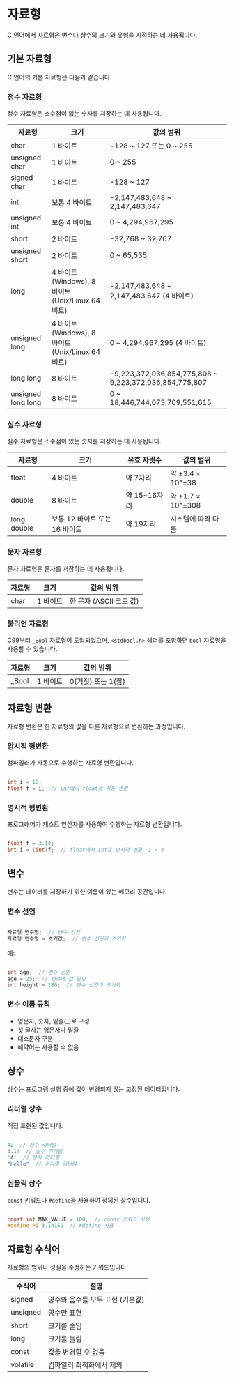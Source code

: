 # 자료형
C 언어에서 자료형은 변수나 상수의 크기와 유형을 지정하는 데 사용됩니다.

## 기본 자료형
C 언어의 기본 자료형은 다음과 같습니다.

### 정수 자료형
정수 자료형은 소수점이 없는 숫자를 저장하는 데 사용됩니다.

| 자료형 | 크기 | 값의 범위 |
|--------|------|-----------|
| char | 1 바이트 | -128 ~ 127 또는 0 ~ 255 |
| unsigned char | 1 바이트 | 0 ~ 255 |
| signed char | 1 바이트 | -128 ~ 127 |
| int | 보통 4 바이트 | -2,147,483,648 ~ 2,147,483,647 |
| unsigned int | 보통 4 바이트 | 0 ~ 4,294,967,295 |
| short | 2 바이트 | -32,768 ~ 32,767 |
| unsigned short | 2 바이트 | 0 ~ 65,535 |
| long | 4 바이트 (Windows), 8 바이트 (Unix/Linux 64비트) | -2,147,483,648 ~ 2,147,483,647 (4 바이트) |
| unsigned long | 4 바이트 (Windows), 8 바이트 (Unix/Linux 64비트) | 0 ~ 4,294,967,295 (4 바이트) |
| long long | 8 바이트 | -9,223,372,036,854,775,808 ~ 9,223,372,036,854,775,807 |
| unsigned long long | 8 바이트 | 0 ~ 18,446,744,073,709,551,615 |

### 실수 자료형
실수 자료형은 소수점이 있는 숫자를 저장하는 데 사용됩니다.

| 자료형 | 크기 | 유효 자릿수 | 값의 범위 |
|--------|------|--------------|-----------|
| float | 4 바이트 | 약 7자리 | 약 ±3.4 × 10^±38 |
| double | 8 바이트 | 약 15~16자리 | 약 ±1.7 × 10^±308 |
| long double | 보통 12 바이트 또는 16 바이트 | 약 19자리 | 시스템에 따라 다름 |

### 문자 자료형
문자 자료형은 문자를 저장하는 데 사용됩니다.

| 자료형 | 크기 | 값의 범위 |
|--------|------|-----------|
| char | 1 바이트 | 한 문자 (ASCII 코드 값) |

### 불리언 자료형
C99부터 `_Bool` 자료형이 도입되었으며, `<stdbool.h>` 헤더를 포함하면 `bool` 자료형을 사용할 수 있습니다.

| 자료형 | 크기 | 값의 범위 |
|--------|------|-----------|
| _Bool | 1 바이트 | 0(거짓) 또는 1(참) |

## 자료형 변환
자료형 변환은 한 자료형의 값을 다른 자료형으로 변환하는 과정입니다.

### 암시적 형변환
컴파일러가 자동으로 수행하는 자료형 변환입니다.
```C

int i = 10;
float f = i;  // int에서 float로 자동 변환

```

### 명시적 형변환
프로그래머가 캐스트 연산자를 사용하여 수행하는 자료형 변환입니다.
```C

float f = 3.14;
int i = (int)f;  // float에서 int로 명시적 변환, i = 3

```

## 변수
변수는 데이터를 저장하기 위한 이름이 있는 메모리 공간입니다.

### 변수 선언
```C

자료형 변수명;  // 변수 선언
자료형 변수명 = 초기값;  // 변수 선언과 초기화

```
예:
```C

int age;  // 변수 선언
age = 25;  // 변수에 값 할당
int height = 180;  // 변수 선언과 초기화

```

### 변수 이름 규칙
- 영문자, 숫자, 밑줄(_)로 구성
- 첫 글자는 영문자나 밑줄
- 대소문자 구분
- 예약어는 사용할 수 없음

## 상수
상수는 프로그램 실행 중에 값이 변경되지 않는 고정된 데이터입니다.

### 리터럴 상수
직접 표현된 값입니다.
```C

42  // 정수 리터럴
3.14  // 실수 리터럴
'A'  // 문자 리터럴
"Hello"  // 문자열 리터럴

```

### 심볼릭 상수
`const` 키워드나 `#define`을 사용하여 정의된 상수입니다.
```C

const int MAX_VALUE = 100;  // const 키워드 사용
#define PI 3.14159  // #define 사용

```

## 자료형 수식어
자료형의 범위나 성질을 수정하는 키워드입니다.

| 수식어 | 설명 |
|--------|------|
| signed | 양수와 음수를 모두 표현 (기본값) |
| unsigned | 양수만 표현 |
| short | 크기를 줄임 |
| long | 크기를 늘림 |
| const | 값을 변경할 수 없음 |
| volatile | 컴파일러 최적화에서 제외 |
